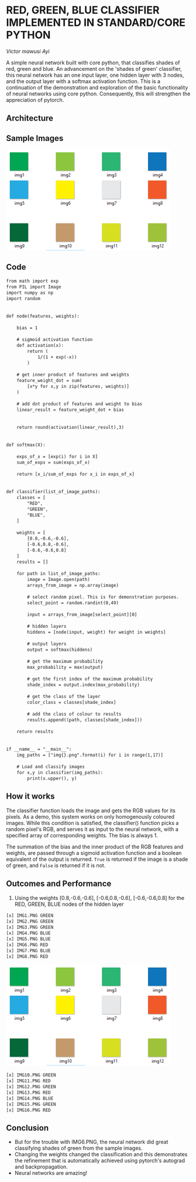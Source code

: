 
RED, GREEN, BLUE CLASSIFIER IMPLEMENTED IN STANDARD/CORE PYTHON
===========================================================================
*Victor mawusi Ayi*

A simple neural network built with core python, that classifies shades of red, green and blue. 
An advancement on the 'shades of green' classifier, this neural network has an one input layer, 
one hidden layer with 3 nodes, and the output layer with a softmax activation function.
This is a continuation of the demonstration and exploration of the basic functionality of neural networks 
using core python. Consequently, this will strengthen the appreciation of pytorch. 

Architecture
------------



Sample Images
-------------
<img src="https://raw.githubusercontent.com/ayivima/AI-SURFS/master/Green_shade_classifier/shot_of_images.png"/>

Code
----

```
from math import exp
from PIL import Image
import numpy as np
import random


def node(features, weights):
    
    bias = 1
    
    # sigmoid activation function
    def activation(x):
        return (
            1/(1 + exp(-x))
        )
    
    # get inner product of features and weights
    feature_weight_dot = sum(
        [x*y for x,y in zip(features, weights)]
    )
    
    # add dot product of features and weight to bias
    linear_result = feature_weight_dot + bias
    
    
    return round(activation(linear_result),3)


def softmax(X):

    exps_of_x = [exp(i) for i in X]
    sum_of_exps = sum(exps_of_x)

    return [x_i/sum_of_exps for x_i in exps_of_x]


def classifier(list_of_image_paths):
    classes = [
        "RED",
        "GREEN",
        "BLUE",
    ]

    weights = [
        [0.8,-0.6,-0.6],
        [-0.6,0.8,-0.6],
        [-0.6,-0.6,0.8]
    ]
    results = []

    for path in list_of_image_paths:
        image = Image.open(path)
        arrays_from_image = np.array(image)

        # select random pixel. This is for demonstration purposes.
		select_point = random.randint(0,49)

        input = arrays_from_image[select_point][0]

        # hidden layers		
        hiddens = [node(input, weight) for weight in weights]

        # output layers
		output = softmax(hiddens)

        # get the maximum probability
        max_probability = max(output)

        # get the first index of the maximum probability
        shade_index = output.index(max_probability)

        # get the class of the layer
        color_class = classes[shade_index]

        # add the class of colour to results
        results.append((path, classes[shade_index]))

    return results


if __name__ = "__main__":
	img_paths = ["img{}.png".format(i) for i in range(1,17)]

    # Load and classify images   
    for x,y in classifier(img_paths):
        print(x.upper(), y)

```

How it works
------------

The classifier function loads the image and gets the RGB values for its pixels. As a demo, this system works 
on only homogenously coloured images. While this condition is satisfied, the classifier() function picks a 
random pixel's RGB, and serves it as input to the neural network, with a specified array of corresponding weights. 
The bias is always 1. 

The summation of the bias and the inner product of the RGB features and weights, are passed through a sigmoid 
activation function and a boolean equivalent of the output is returned. `True` is returned if the image is a 
shade of green, and `False` is returned if it is not.


Outcomes and Performance
------------------------

1. Using the weights [0.8,-0.6,-0.6], [-0.6,0.8,-0.6], [-0.6,-0.6,0.8] for the RED, GREEN, BLUE nodes of the hidden layer

```
[x] IMG1.PNG GREEN
[x] IMG2.PNG GREEN
[x] IMG3.PNG GREEN
[x] IMG4.PNG BLUE
[x] IMG5.PNG BLUE
[x] IMG6.PNG RED
[x] IMG7.PNG BLUE
[x] IMG8.PNG RED

```

<img src="https://raw.githubusercontent.com/ayivima/AI-SURFS/master/Green_shade_classifier/shot_of_images.png"/>


```
[x] IMG10.PNG GREEN
[x] IMG11.PNG RED
[x] IMG12.PNG GREEN
[x] IMG13.PNG RED
[x] IMG14.PNG BLUE
[x] IMG15.PNG GREEN
[x] IMG16.PNG RED

```

Conclusion
----------

- But for the trouble with IMG6.PNG, the neural network did great classifying shades of green from the sample images.
- Changing the weights changed the classification and this demonstrates the refinement that is automatically achieved using pytorch's autograd and backpropagation.
- Neural networks are amazing!



